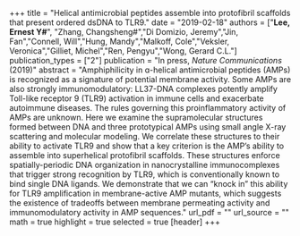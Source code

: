 +++
title = "Helical antimicrobial peptides assemble into protofibril scaffolds that present ordered dsDNA to TLR9."
date = "2019-02-18"
authors = ["**Lee, Ernest Y#**", "Zhang, Changsheng#","Di Domizio, Jeremy","Jin, Fan","Connell, Will","Hung, Mandy","Malkoff, Cole","Veksler, Veronica","Gilliet, Michel","Ren, Pengyu","Wong, Gerard C.L."]
publication_types = ["2"]
publication = "In press, *Nature Communications* (2019)"
abstract = "Amphiphilicity in ɑ-helical antimicrobial peptides (AMPs) is recognized as a signature of potential membrane activity. Some AMPs are also strongly immunomodulatory: LL37-DNA complexes potently amplify Toll-like receptor 9 (TLR9) activation in immune cells and exacerbate autoimmune diseases. The rules governing this proinflammatory activity of AMPs are unknown. Here we examine the supramolecular structures formed between DNA and three prototypical AMPs using small angle X-ray scattering and molecular modeling. We correlate these structures to their ability to activate TLR9 and show that a key criterion is the AMP’s ability to assemble into superhelical protofibril scaffolds. These structures enforce spatially-periodic DNA organization in nanocrystalline immunocomplexes that trigger strong recognition by TLR9, which is conventionally known to bind single DNA ligands. We demonstrate that we can “knock in” this ability for TLR9 amplification in membrane-active AMP mutants, which suggests the existence of tradeoffs between membrane permeating activity and immunomodulatory activity in AMP sequences."
url_pdf = ""
url_source = ""
math = true
highlight = true
selected = true
[header]
+++